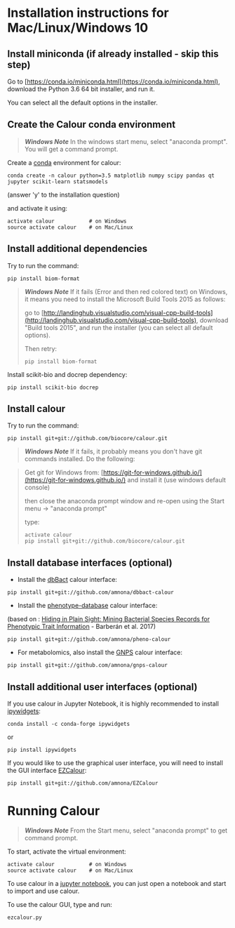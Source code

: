 
Installation instructions for Mac/Linux/Windows 10
==================================================

Install miniconda (if already installed - skip this step)
---------------------------------------------------------
Go to [https://conda.io/miniconda.html](https://conda.io/miniconda.html), download the Python 3.6 64 bit installer, and run it.

You can select all the default options in the installer.

Create the Calour conda environment
-----------------------------------
> ***Windows Note*** In the windows start menu, select "anaconda prompt". You will get a command prompt.

Create a [conda](http://conda.pydata.org/docs/install/quick.html) environment for calour:
```
conda create -n calour python=3.5 matplotlib numpy scipy pandas qt jupyter scikit-learn statsmodels
```
(answer 'y' to the installation question)

and activate it using:
```
activate calour           # on Windows
source activate calour    # on Mac/Linux
```

Install additional dependencies
-------------------------------
Try to run the command:
```
pip install biom-format
```

> ***Windows Note*** If it fails (Error and then red colored text) on Windows, it means you need to install the Microsoft Build Tools 2015 as follows:
>
> go to [http://landinghub.visualstudio.com/visual-cpp-build-tools](http://landinghub.visualstudio.com/visual-cpp-build-tools), download "Build tools 2015", and run the installer (you can select all default options).
>
> Then retry:
> ```
> pip install biom-format
> ```


Install scikit-bio and docrep dependency:
```
pip install scikit-bio docrep
```

Install calour
--------------
Try to run the command:
```
pip install git+git://github.com/biocore/calour.git
```

> ***Windows Note*** If it fails, it probably means you don't have git commands installed. Do the following:

> Get git for Windows from: [https://git-for-windows.github.io/](https://git-for-windows.github.io/) and install it (use windows default console)
>
> then close the anaconda prompt window and re-open using the Start menu -> "anaconda prompt"
>
> type:
> ```
> activate calour
> pip install git+git://github.com/biocore/calour.git
> ```


Install database interfaces (optional)
--------------------------------------
* Install the [dbBact](http://www.dbbact.org) calour interface:
```
pip install git+git://github.com/amnona/dbbact-calour
```


* Install the [phenotype-database](https://doi.org/10.6084/m9.figshare.4272392) calour interface:

(based on : [Hiding in Plain Sight: Mining Bacterial Species Records for Phenotypic Trait Information](http://msphere.asm.org/content/2/4/e00237-17) - Barberán et al. 2017)
```
pip install git+git://github.com/amnona/pheno-calour
```

* For metabolomics, also install the [GNPS](http://gnps.ucsd.edu/) calour interface:
```
pip install git+git://github.com/amnona/gnps-calour
```

Install additional user interfaces (optional)
---------------------------------------------

If you use calour in Jupyter Notebook, it is highly recommended to
install [ipywidgets](https://github.com/jupyter-widgets/ipywidgets):
```
conda install -c conda-forge ipywidgets
```
or
```
pip install ipywidgets
```

If you would like to use the graphical user interface, you will need to install
the GUI interface [EZCalour](https://github.com/amnona/EZCalour):
```
pip install git+git://github.com/amnona/EZCalour
```

Running Calour
==============
> ***Windows Note*** From the Start menu, select "anaconda prompt" to get command prompt.

To start, activate the virtual environment:
```
activate calour           # on Windows
source activate calour    # on Mac/Linux
```

To use calour in a [jupyter notebook](http://jupyter.org/), you can just open a notebook and start to import and use calour.


To use the calour GUI, type and run:
```
ezcalour.py
```
